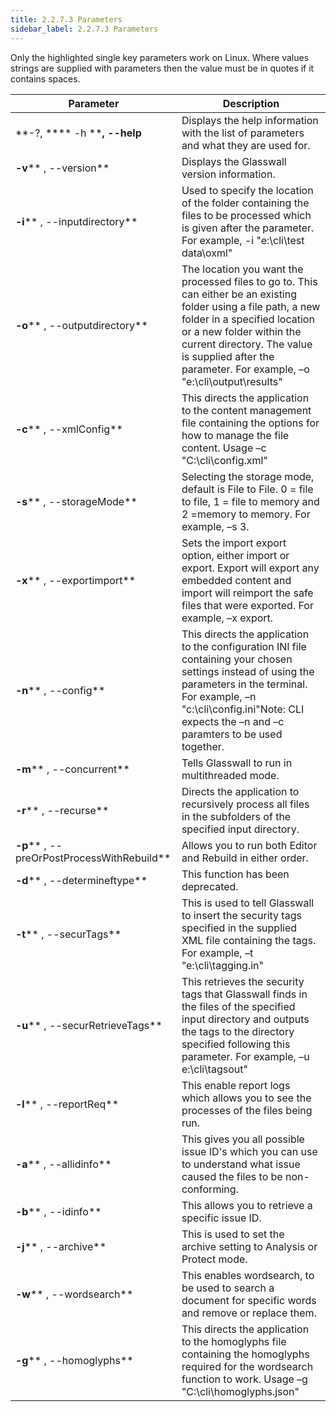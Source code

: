 ```yaml
---
title: 2.2.7.3 Parameters
sidebar_label: 2.2.7.3 Parameters
---
```


Only the highlighted single key parameters work on Linux. Where values strings are supplied with parameters then the value must be in quotes if it contains spaces.

| **Parameter** | **Description** |
| --- | --- |
| **-?, **** -h ****, --help** | Displays the help information with the list of parameters and what they are used for. |
| **-v**** , --version** | Displays the Glasswall version information. |
| **-i**** , --inputdirectory** | Used to specify the location of the folder containing the files to be processed which is given after the parameter. For example, -i &quot;e:\cli\test data\oxml&quot; |
| **-o**** , --outputdirectory** | The location you want the processed files to go to. This can either be an existing folder using a file path, a new folder in a specified location or a new folder within the current directory. The value is supplied after the parameter. For example, –o &quot;e:\cli\output\results&quot; |
| **-c**** , --xmlConfig** | This directs the application to the content management file containing the options for how to manage the file content. Usage –c &quot;C:\cli\config.xml&quot; |
| **-s**** , --storageMode** | Selecting the storage mode, default is File to File. 0 = file to file, 1 = file to memory and 2 =memory to memory. For example, –s 3. |
| **-x**** , --exportimport** | Sets the import export option, either import or export. Export will export any embedded content and import will reimport the safe files that were exported. For example, –x export. |
| **-n**** , --config** | This directs the application to the configuration INI file containing your chosen settings instead of using the parameters in the terminal. For example, –n &quot;c:\cli\config.ini&quot;Note: CLI expects the –n and –c paramters to be used together. |
| **-m**** , --concurrent** | Tells Glasswall to run in multithreaded mode. |
| **-r**** , --recurse** | Directs the application to recursively process all files in the subfolders of the specified input directory. |
| **-p**** , --preOrPostProcessWithRebuild** | Allows you to run both Editor and Rebuild in either order. |
| **-d**** , --determineftype** | This function has been deprecated. |
| **-t**** , --securTags** | This is used to tell Glasswall to insert the security tags specified in the supplied XML file containing the tags. For example, –t &quot;e:\cli\tagging.in&quot; |
| **-u**** , --securRetrieveTags** | This retrieves the security tags that Glasswall finds in the files of the specified input directory and outputs the tags to the directory specified following this parameter. For example, –u e:\cli\tagsout&quot; |
| **-l**** , --reportReq** | This enable report logs which allows you to see the processes of the files being run. |
| **-a**** , --allidinfo** | This gives you all possible issue ID&#39;s which you can use to understand what issue caused the files to be non-conforming. |
| **-b**** , --idinfo** | This allows you to retrieve a specific issue ID. |
| **-j**** , --archive** | This is used to set the archive setting to Analysis or Protect mode. |
| **-w**** , --wordsearch** | This enables wordsearch, to be used to search a document for specific words and remove or replace them. |
| **-g**** , --homoglyphs** | This directs the application to the homoglyphs file containing the homoglyphs required for the wordsearch function to work. Usage –g &quot;C:\cli\homoglyphs.json&quot; |